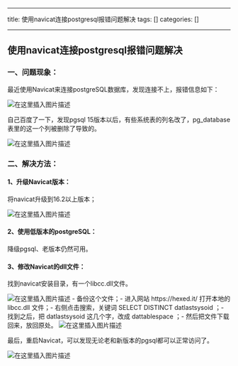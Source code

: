 
--- 
title:  使用navicat连接postgresql报错问题解决 
tags: []
categories: [] 

---
## 使用navicat连接postgresql报错问题解决

### 一、问题现象：

最近使用Navicat来连接postgreSQL数据库，发现连接不上，报错信息如下：

<img src="https://img-blog.csdnimg.cn/4da692c8b9cb4e458089cbf76ff0df37.png#pic_center" alt="在这里插入图片描述">

自己百度了一下，发现pgsql 15版本以后，有些系统表的列名改了，pg_database表里的这一个列被删除了导致的。

<img src="https://img-blog.csdnimg.cn/7d7363adc28d4b78a2f3825c104115ee.png#pic_center" alt="在这里插入图片描述">

### 二、解决方法：

#### 1、升级Navicat版本：

将navicat升级到16.2以上版本；

<img src="https://img-blog.csdnimg.cn/047515a1440445519d1ad35fee856fb4.png#pic_center" alt="在这里插入图片描述">

#### 2、使用低版本的postgreSQL：

降级pgsql、老版本仍然可用。

#### 3、修改Navicat的dll文件：

找到navicat安装目录，有一个libcc.dll文件。

<img src="https://img-blog.csdnimg.cn/071a3d8cdc594228ae5a6954aba8f330.png#pic_center" alt="在这里插入图片描述">
- 备份这个文件；- 进入网站 https://hexed.it/ 打开本地的libcc.dll 文件；- 右侧点击搜索，关键词 SELECT DISTINCT datlastsysoid ；- 找到之后，把 datlastsysoid 这几个字，改成 dattablespace ；- 然后把文件下载回来，放回原处。
<img src="https://img-blog.csdnimg.cn/9119bb892c4a49c8a2753da11c26a199.png#pic_center" alt="在这里插入图片描述">

最后，重启Navicat，可以发现无论老和新版本的pgsql都可以正常访问了。

<img src="https://img-blog.csdnimg.cn/574d81ae2a1d468c918e6cdc4323e9ff.png#pic_center" alt="在这里插入图片描述">
